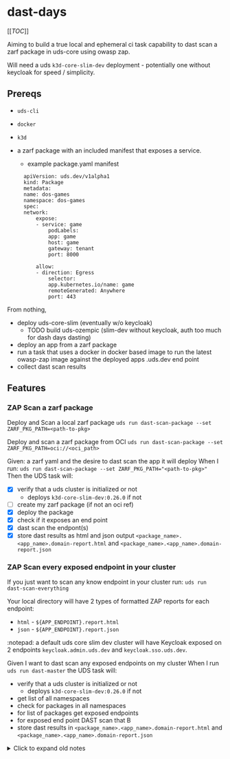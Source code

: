 # dast-days

[[_TOC_]]

Aiming to build a true local and ephemeral ci task capability to dast scan a zarf package in uds-core using owasp zap.

Will need a uds `k3d-core-slim-dev` deployment - potentially one without keycloak for speed / simplicity.

## Prereqs
- `uds-cli`
- `docker`
- `k3d`

- a zarf package with an included manifest that exposes a service.
  - example package.yaml manifest
  ```
    apiVersion: uds.dev/v1alpha1
    kind: Package
    metadata:
    name: dos-games
    namespace: dos-games
    spec:
    network:
        expose:
        - service: game
            podLabels:
            app: game
            host: game
            gateway: tenant
            port: 8000

        allow:
        - direction: Egress
            selector:
            app.kubernetes.io/name: game
            remoteGenerated: Anywhere
            port: 443
    ```

From nothing, 
- deploy uds-core-slim (eventually w/o keycloak)
  - TODO build uds-ozempic (slim-dev without keycloak, auth too much for dash days dasting)
- deploy an app from a zarf package
- run a task that uses a docker in docker based image to run the latest owasp-zap image against the deployed apps <app>.uds.dev end point
- collect dast scan results

## Features

### ZAP Scan a zarf package
Deploy and Scan a local zarf package
`uds run dast-scan-package --set ZARF_PKG_PATH=<path-to-pkg>`

Deploy and scan a zarf package from OCI
`uds run dast-scan-package --set ZARF_PKG_PATH=oci://<oci_path>`


Given: a zarf yaml and the desire to dast scan the app it will deploy
When I run: `uds run dast-scan-package --set ZARF_PKG_PATH="<path-to-pkg>"`
Then the UDS task will:
  - [x] verify that a uds cluster is initialized or not
    - deploys `k3d-core-slim-dev:0.26.0` if not
  - [ ] create my zarf package (if not an oci ref)
  - [x] deploy the package
  - [x] check if it exposes an end point
  - [x] dast scan the endpont(s)
  - [x] store dast results as html and json output `<package_name>.<app_name>.domain-report.html` and `<package_name>.<app_name>.domain-report.json`

### ZAP Scan every exposed endpoint in your cluster
If you just want to scan any know endpoint in your cluster run: 
`uds run dast-scan-everything`

Your local directory will have 2 types of formatted ZAP reports for each endpoint:
- `html` - `${APP_ENDPOINT}.report.html`
- `json` - `${APP_ENDPOINT}.report.json`

:notepad:
a default uds core slim dev cluster will have Keycloak exposed on 2 endpoints `keycloak.admin.uds.dev` and `keycloak.sso.uds.dev`.

Given I want to dast scan any exposed endpoints on my cluster
When I run `uds run dast-master`
the UDS task will:
  - verify that a uds cluster is initialized or not
    - deploys `k3d-core-slim-dev:0.26.0` if not
  - get list of all namespaces
  - check for packages in all namespaces
  - for list of packages get exposed endpoints
  - for exposed end point DAST scan that B
  - store dast results in `<package_name>.<app_name>.domain-report.html` and `<package_name>.<app_name>.domain-report.json`


<details> <summary>Click to expand old notes</summary> 

## Building Docker in Docker image to zap scan in ci...
`docker build -t ephemeral-dast .`

### DAST Task


`docker run --privileged -it --rm --name ephem-dind ephemeral-dast:latest sleep 10 && docker run --network="host" -t ghcr.io/zaproxy/zaproxy:stable zap-baseline.py -t https://podinfo.uds.dev`

Get results from the dind container by mounting local volume:
`docker run --privileged -it --rm --name ephem-dind ephem-dind:latest sleep 10 && docker run --network="host" -v $(pwd):/zap/wrk -t ghcr.io/zaproxy/zaproxy:stable zap-baseline.py -t https://podinfo.uds.dev -r report.html`

# DAST via Docker in docker locally

## Magical command TLDR
`docker run --privileged -it --rm --name ephem-dind ephemeral-dast:latest sleep 10 && docker run --network="host" -t ghcr.io/zaproxy/zaproxy:stable zap-baseline.py -t https://podinfo.uds.dev`

## Deploy podinfo
Using the [podinfo repo](https://gitlab.devops.nswccd.navy.mil/project-blue/certificate-to-ship/example-projects/podinfo.git) `@feature/dast-scan`

create for mac book - `zarf package create . -a arm64`
for ci env - `zarf package create . -a amd64`

deploy pod info with the local DOMAIN set `zarf package deploy zarf-package-podinfo-arm64-6.3.5.tar.zst --set=DOMAIN=uds.dev --confirm`

### when in doubt just sleep it out
Apparently not detaching the docker run for the `dind` image doesn't fully let docker initialize properly, BUT by sleeping it works like a champ locally...

To avoid having to run a `-d` detached image you can just sleep the dind container run and then you wont have to `docker kill <image-id>` the detached container and `docker rmi <your-image>`

```docker run --privileged -it --rm --name ephem-dind ephemeral-dast:latest sleep 30 && /bin/sh 

</details>


 
